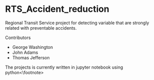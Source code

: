 # RTS_Accident_reduction
Regional Transit Service project for detecting variable that are strongly related with preventable accidents.

Contributors
- George Washington
- John Adams
- Thomas Jefferson


<footnote> The projects is currently written in jupyter notebook using python<\footnote>
